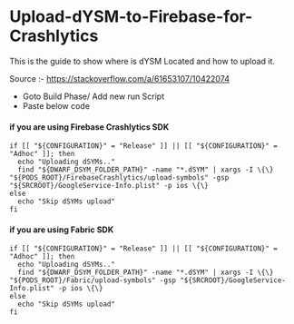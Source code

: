 # Upload-dYSM-to-Firebase-for-Crashlytics
This is the guide to show where is dYSM Located and how to upload it.

Source :- https://stackoverflow.com/a/61653107/10422074

- Goto Build Phase/ Add new run Script
- Paste below code

#### if you are using Firebase Crashlytics SDK
```
if [[ "${CONFIGURATION}" = "Release" ]] || [[ "${CONFIGURATION}" = "Adhoc" ]]; then
  echo "Uploading dSYMs.."
  find "${DWARF_DSYM_FOLDER_PATH}" -name "*.dSYM" | xargs -I \{\} "${PODS_ROOT}/FirebaseCrashlytics/upload-symbols" -gsp "${SRCROOT}/GoogleService-Info.plist" -p ios \{\}
else
  echo "Skip dSYMs upload"
fi
```

#### if you are using Fabric SDK

```
if [[ "${CONFIGURATION}" = "Release" ]] || [[ "${CONFIGURATION}" = "Adhoc" ]]; then
  echo "Uploading dSYMs.."
  find "${DWARF_DSYM_FOLDER_PATH}" -name "*.dSYM" | xargs -I \{\} "${PODS_ROOT}/Fabric/upload-symbols" -gsp "${SRCROOT}/GoogleService-Info.plist" -p ios \{\}
else
  echo "Skip dSYMs upload"
fi
